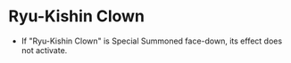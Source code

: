 # Ryu-Kishin Clown

*   If "Ryu-Kishin Clown" is Special Summoned face-down, its effect does not activate.
